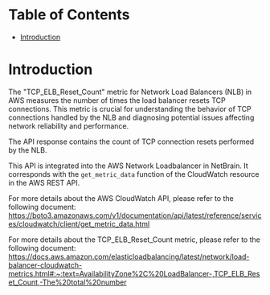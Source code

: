 # Table of Contents
- [Introduction](#introduction)


# Introduction <a name="introduction"></a>
The "TCP_ELB_Reset_Count" metric for Network Load Balancers (NLB) in AWS measures the number of times the load balancer resets TCP connections. This metric is crucial for understanding the behavior of TCP connections handled by the NLB and diagnosing potential issues affecting network reliability and performance.



The API response contains the count of TCP connection resets performed by the NLB.

This API is integrated into the AWS Network Loadbalancer in NetBrain. It corresponds with the `get_metric_data` function of the CloudWatch resource in the AWS REST API.





For more details about the AWS CloudWatch API, please refer to the following document: https://boto3.amazonaws.com/v1/documentation/api/latest/reference/services/cloudwatch/client/get_metric_data.html

For more details about the TCP_ELB_Reset_Count metric, please refer to the following document: https://docs.aws.amazon.com/elasticloadbalancing/latest/network/load-balancer-cloudwatch-metrics.html#:~:text=AvailabilityZone%2C%20LoadBalancer-,TCP_ELB_Reset_Count,-The%20total%20number